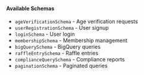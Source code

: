 #### Available Schemas

- `ageVerificationSchema` - Age verification requests
- `userRegistrationSchema` - User signup
- `loginSchema` - User login
- `membershipSchema` - Membership management
- `bigQuerySchema` - BigQuery queries
- `raffleEntrySchema` - Raffle entries
- `complianceQuerySchema` - Compliance reports
- `paginationSchema` - Paginated queries
